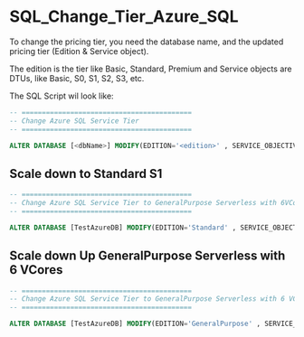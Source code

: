 # SQL_Change_Tier_Azure_SQL

To change the pricing tier, you need the database name, and the updated pricing tier (Edition & Service object).
 
The edition is the tier like Basic, Standard, Premium and Service objects are DTUs, like Basic, S0, S1, S2, S3, etc.

The SQL Script wil look like:
``` sql
-- ==========================================
-- Change Azure SQL Service Tier
-- ==========================================

ALTER DATABASE [<dbName>] MODIFY(EDITION='<edition>' , SERVICE_OBJECTIVE='<serviceObjective>')
```
## Scale down to Standard S1 
``` sql
-- ==========================================
-- Change Azure SQL Service Tier to GeneralPurpose Serverless with 6VCores
-- ==========================================

ALTER DATABASE [TestAzureDB] MODIFY(EDITION='Standard' , SERVICE_OBJECTIVE='S1')   
```
## Scale down Up GeneralPurpose Serverless with 6 VCores 
``` sql
-- ==========================================
-- Change Azure SQL Service Tier to GeneralPurpose Serverless with 6 VCores
-- ==========================================

ALTER DATABASE [TestAzureDB] MODIFY(EDITION='GeneralPurpose' , SERVICE_OBJECTIVE='GP_S_Gen5_6')   
```